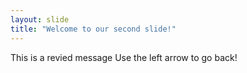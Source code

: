 ```yaml
---
layout: slide
title: "Welcome to our second slide!"
---
```

This is a revied message
Use the left arrow to go back!
